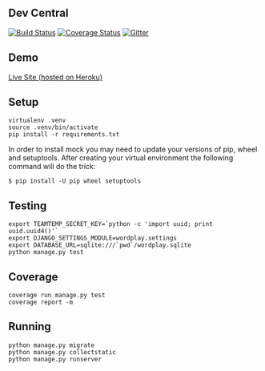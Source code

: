 Dev Central
-----

[![Build Status](https://travis-ci.org/mvillis/wordplay.svg)](https://travis-ci.org/mvillis/wordplay)
[![Coverage Status](https://coveralls.io/repos/mvillis/wordplay/badge.svg?branch=master&service=github)](https://coveralls.io/github/mvillis/wordplay?branch=master)
[![Gitter](https://badges.gitter.im/Join%20Chat.svg)](https://gitter.im/mvillis/wordplay?utm_source=badge&utm_medium=badge&utm_campaign=pr-badge)

Demo
-----

[Live Site (hosted on Heroku)](https://word-play.herokuapp.com)

Setup
-----

```
virtualenv .venv
source .venv/bin/activate
pip install -r requirements.txt
```

In order to install mock you may need to update your versions of pip, wheel and setuptools. After creating your virtual environment the following command will do the trick:

```
$ pip install -U pip wheel setuptools
```

Testing
-------

```
export TEAMTEMP_SECRET_KEY=`python -c 'import uuid; print uuid.uuid4()'`
export DJANGO_SETTINGS_MODULE=wordplay.settings
export DATABASE_URL=sqlite:///`pwd`/wordplay.sqlite
python manage.py test
```

Coverage
-------

```
coverage run manage.py test
coverage report -m
```

Running
-------

```
python manage.py migrate
python manage.py collectstatic
python manage.py runserver
```
